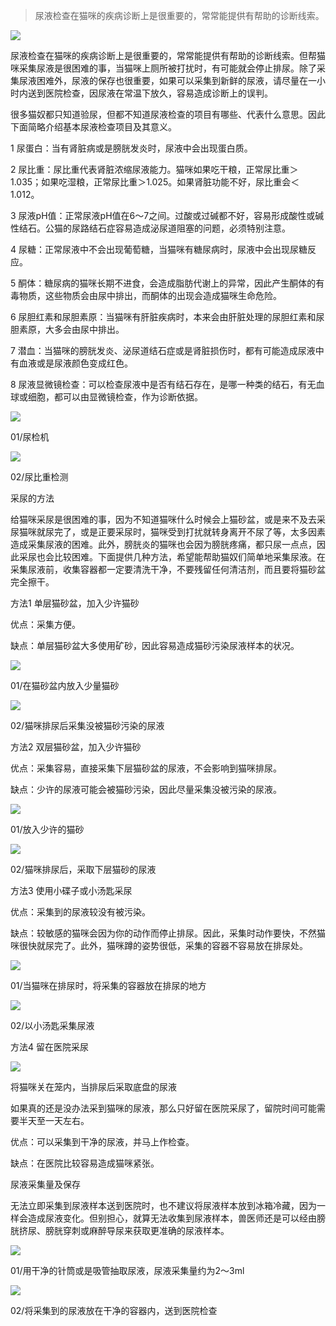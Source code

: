 > 尿液检查在猫咪的疾病诊断上是很重要的，常常能提供有帮助的诊断线索。

![](https://mmbiz.qpic.cn/mmbiz_jpg/mLA9xDdPFPV267XiaudZFnaQflQyiaFtjH38XA6Nxg9UlV3VE91orYYyaqfbqWb9GmyqruB3BWvbcU9XTlyNWOqw/640?wx_fmt=jpeg&tp=webp&wxfrom=5&wx_lazy=1&wx_co=1)

尿液检查在猫咪的疾病诊断上是很重要的，常常能提供有帮助的诊断线索。但帮猫咪采集尿液是很困难的事，当猫咪上厕所被打扰时，有可能就会停止排尿。除了采集尿液困难外，尿液的保存也很重要，如果可以采集到新鲜的尿液，请尽量在一小时内送到医院检查，因尿液在常温下放久，容易造成诊断上的误判。



很多猫奴都只知道验尿，但都不知道尿液检查的项目有哪些、代表什么意思。因此下面简略介绍基本尿液检查项目及其意义。



1 尿蛋白：当有肾脏病或是膀胱发炎时，尿液中会出现蛋白质。

 

2 尿比重：尿比重代表肾脏浓缩尿液能力。猫咪如果吃干粮，正常尿比重＞1.035；如果吃湿粮，正常尿比重＞1.025。如果肾脏功能不好，尿比重会＜1.012。



3 尿液pH值：正常尿液pH值在6～7之间。过酸或过碱都不好，容易形成酸性或碱性结石。公猫的尿路结石症容易造成泌尿道阻塞的问题，必须特别注意。

 

4 尿糖：正常尿液中不会出现葡萄糖，当猫咪有糖尿病时，尿液中会出现尿糖反应。



5 酮体：糖尿病的猫咪长期不进食，会造成脂肪代谢上的异常，因此产生酮体的有毒物质，这些物质会由尿中排出，而酮体的出现会造成猫咪生命危险。



6 尿胆红素和尿胆素原：当猫咪有肝脏疾病时，本来会由肝脏处理的尿胆红素和尿胆素原，大多会由尿中排出。



7 潜血：当猫咪的膀胱发炎、泌尿道结石症或是肾脏损伤时，都有可能造成尿液中有血液或是尿液颜色变成红色。



8 尿液显微镜检查：可以检查尿液中是否有结石存在，是哪一种类的结石，有无血球或细胞，都可以由显微镜检查，作为诊断依据。



![](https://mmbiz.qpic.cn/mmbiz_jpg/mLA9xDdPFPW0OCNjP9CEsJfPxR96jb85MialcCQfViatqp67Yian1iahwa2t4ouLQlTMjp4nrrTaIrYzWSz7drQ1YQ/640?wx_fmt=jpeg&tp=webp&wxfrom=5&wx_lazy=1&wx_co=1)

01/尿检机 



![](https://mmbiz.qpic.cn/mmbiz_jpg/mLA9xDdPFPW0OCNjP9CEsJfPxR96jb85cJlxxRKoibpLDpYbXV9Nrnz8EGq9jrcTBSMnZ2vicN1Vbw99UkQ5xiaHw/640?wx_fmt=jpeg&tp=webp&wxfrom=5&wx_lazy=1&wx_co=1)

02/尿比重检测



采尿的方法 



给猫咪采尿是很困难的事，因为不知道猫咪什么时候会上猫砂盆，或是来不及去采尿猫咪就尿完了，或是正要采尿时，猫咪受到打扰就转身离开不尿了等，太多因素造成采集尿液的困难。此外，膀胱炎的猫咪也会因为膀胱疼痛，都只尿一点点，因此采尿也会比较困难。下面提供几种方法，希望能帮助猫奴们简单地采集尿液。在采集尿液前，收集容器都一定要清洗干净，不要残留任何清洁剂，而且要将猫砂盆完全擦干。



方法1 单层猫砂盆，加入少许猫砂



优点：采集方便。



缺点：单层猫砂盆大多使用矿砂，因此容易造成猫砂污染尿液样本的状况。



![](https://mmbiz.qpic.cn/mmbiz_jpg/mLA9xDdPFPW0OCNjP9CEsJfPxR96jb85p3uyTCkUR07g3icSSvX3V8kH0icysFlRGicAdmCG0BF8tSialkoFMjFNYg/640?wx_fmt=jpeg&tp=webp&wxfrom=5&wx_lazy=1&wx_co=1)

01/在猫砂盆内放入少量猫砂 



![](https://mmbiz.qpic.cn/mmbiz_jpg/mLA9xDdPFPW0OCNjP9CEsJfPxR96jb85YQ0XKlg3Q6WPWv5G9QZXrEOiaaPIVOiaibSq4XmyZYCKrNibWkCTm5oJEg/640?wx_fmt=jpeg&tp=webp&wxfrom=5&wx_lazy=1&wx_co=1)

02/猫咪排尿后采集没被猫砂污染的尿液



方法2 双层猫砂盆，加入少许猫砂



优点：采集容易，直接采集下层猫砂盆的尿液，不会影响到猫咪排尿。



缺点：少许的尿液可能会被猫砂污染，因此尽量采集没被污染的尿液。



![](https://mmbiz.qpic.cn/mmbiz_jpg/mLA9xDdPFPW0OCNjP9CEsJfPxR96jb85pZlSKMYicicyZCNP0Fnw32xAgYhLic6XvzbL7Crhy6VHKXlt1TY3vIiczA/640?wx_fmt=jpeg&tp=webp&wxfrom=5&wx_lazy=1&wx_co=1)

01/放入少许的猫砂 



![](https://mmbiz.qpic.cn/mmbiz_jpg/mLA9xDdPFPW0OCNjP9CEsJfPxR96jb85dwefmJayMIIsOJ2vopOpQT8bd3Ir66Z3wHib3VZ5oaMm0fibdyn9AK8Q/640?wx_fmt=jpeg&tp=webp&wxfrom=5&wx_lazy=1&wx_co=1)

02/猫咪排尿后，采取下层猫砂的尿液



方法3 使用小碟子或小汤匙采尿



优点：采集到的尿液较没有被污染。



缺点：较敏感的猫咪会因为你的动作而停止排尿。因此，采集时动作要快，不然猫咪很快就尿完了。此外，猫咪蹲的姿势很低，采集的容器不容易放在排尿处。



![](https://mmbiz.qpic.cn/mmbiz_jpg/mLA9xDdPFPW0OCNjP9CEsJfPxR96jb85JXFNLFSUYwfFGMXbicbOL7XkCHlupCGmg0vhGeJJIuXkDyR4mAaKgCw/640?wx_fmt=jpeg&tp=webp&wxfrom=5&wx_lazy=1&wx_co=1)

01/当猫咪在排尿时，将采集的容器放在排尿的地方 



![](https://mmbiz.qpic.cn/mmbiz_jpg/mLA9xDdPFPW0OCNjP9CEsJfPxR96jb85YqZ1jCAg68WlxgrdRcUhlvq6cA5z57d4yQrS2I2icqQLN0mGpkvIo8A/640?wx_fmt=jpeg&tp=webp&wxfrom=5&wx_lazy=1&wx_co=1)

02/以小汤匙采集尿液 





方法4 留在医院采尿



![](https://mmbiz.qpic.cn/mmbiz_jpg/mLA9xDdPFPW0OCNjP9CEsJfPxR96jb85MgcuibTpSIxEhc5I9ojGASpCvRHwnRkvFX5Iy2wPbiab1UWuNibSHkERA/640?wx_fmt=jpeg&tp=webp&wxfrom=5&wx_lazy=1&wx_co=1)

将猫咪关在笼内，当排尿后采取底盘的尿液



如果真的还是没办法采到猫咪的尿液，那么只好留在医院采尿了，留院时间可能需要半天至一天左右。



优点：可以采集到干净的尿液，并马上作检查。



缺点：在医院比较容易造成猫咪紧张。





尿液采集量及保存 



无法立即采集到尿液样本送到医院时，也不建议将尿液样本放到冰箱冷藏，因为一样会造成尿液变化。但别担心，就算无法收集到尿液样本，兽医师还是可以经由膀胱挤尿、膀胱穿刺或麻醉导尿来获取更准确的尿液样本。



![](https://mmbiz.qpic.cn/mmbiz_jpg/mLA9xDdPFPW0OCNjP9CEsJfPxR96jb85UdHDFQZ554gIea3o2HfHQP8KK6H93o2ylIthX6ubyKOnSXW44oVmyw/640?wx_fmt=jpeg&tp=webp&wxfrom=5&wx_lazy=1&wx_co=1)

01/用干净的针筒或是吸管抽取尿液，尿液采集量约为2～3ml 



![](https://mmbiz.qpic.cn/mmbiz_jpg/mLA9xDdPFPW0OCNjP9CEsJfPxR96jb85pj7acSvL4JsFlSPQ5fIwygWwzJAscSLcaY2fNQUkTEQ7oicBaXhPZNg/640?wx_fmt=jpeg&tp=webp&wxfrom=5&wx_lazy=1&wx_co=1)

02/将采集到的尿液放在干净的容器内，送到医院检查
